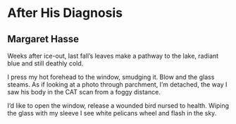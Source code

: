 # After His Diagnosis
## Margaret Hasse
Weeks after ice-out,
last fall’s leaves
make a pathway
to the lake, radiant blue
and still deathly cold.

I press my hot forehead
to the window,
smudging it. Blow
and the glass steams.
As if looking at a photo
through parchment,
I’m detached,
the way I saw his body
in the CAT scan
from a foggy distance.

I’d like to open the window,
release a wounded bird
nursed to health.
Wiping the glass
with my sleeve
I see white pelicans
wheel and flash in the sky.